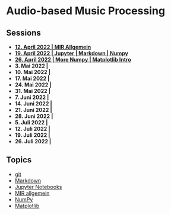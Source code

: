 # Audio-based Music Processing

## Sessions
- **[12. April 2022 | MIR Allgemein](sessions/00_mir_allgemein)**
- **[19. April 2022 | Jupyter | Markdown | Numpy](sessions/01_jupyter_numpy)**
- **[26. April 2022 | More Numpy | Matplotlib Intro](sessions/02_numpy_matplotlib.md)** 
- **3. Mai 2022 |** 
- **10. Mai 2022 |** 
- **17. Mai 2022 |** 
- **24. Mai 2022 |** 
- **31. Mai 2022 |** 
- **7. Juni 2022 |** 
- **14. Juni 2022 |** 
- **21. Juni 2022 |** 
- **28. Juni 2022 |** 
- **5. Juli 2022 |** 
- **12. Juli 2022 |** 
- **19. Juli 2022 |** 
- **26. Juli 2022 |** 

## Topics
- [git](topics/git.md)
- [Markdown](topics/markdown.md)
- [Jupyter Notebooks](topics/jupyter_notebooks.md)
- [MIR allgemein](topics/mir_allgemein.pdf)
- [NumPy](topics/numpy.ipynb)
- [Matplotlib](topics/matplotlib.ipynb)